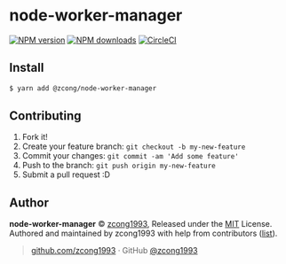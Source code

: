 # node-worker-manager

[![NPM version](https://img.shields.io/npm/v/@zcong/node-worker-manager.svg?style=flat)](https://npmjs.com/package/@zcong/node-worker-manager) [![NPM downloads](https://img.shields.io/npm/dm/@zcong/node-worker-manager.svg?style=flat)](https://npmjs.com/package/@zcong/node-worker-manager) [![CircleCI](https://circleci.com/gh/zcong1993/node-worker-manager/tree/master.svg?style=shield)](https://circleci.com/gh/zcong1993/node-worker-manager/tree/master)

## Install

```bash
$ yarn add @zcong/node-worker-manager
```

<!-- ## Usage

```js
const nodeWorker = require('node-worker-manager')

nodeWorker()
//=> foo
``` -->

## Contributing

1.  Fork it!
2.  Create your feature branch: `git checkout -b my-new-feature`
3.  Commit your changes: `git commit -am 'Add some feature'`
4.  Push to the branch: `git push origin my-new-feature`
5.  Submit a pull request :D

## Author

**node-worker-manager** © [zcong1993](https://github.com/zcong1993), Released under the [MIT](./LICENSE) License.<br>
Authored and maintained by zcong1993 with help from contributors ([list](https://github.com/zcong1993/node-worker-manager/contributors)).

> [github.com/zcong1993](https://github.com/zcong1993) · GitHub [@zcong1993](https://github.com/zcong1993)
